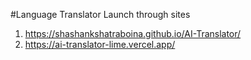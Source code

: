 #Language Translator
 Launch through sites 
1. https://shashankshatraboina.github.io/AI-Translator/
2. https://ai-translator-lime.vercel.app/
